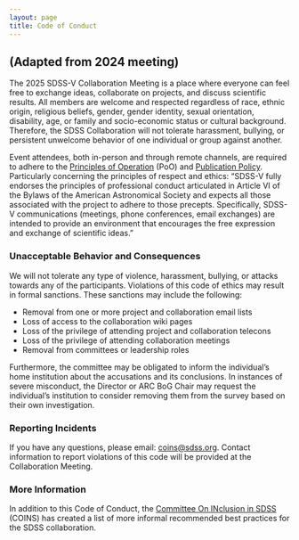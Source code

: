 ```yaml
---
layout: page
title: Code of Conduct
---
```


## (Adapted from 2024 meeting)

The 2025 SDSS-V Collaboration Meeting is a place where everyone can feel free to exchange ideas, collaborate on projects, and discuss scientific results. All members are welcome and respected regardless of race, ethnic origin, religious beliefs, gender, gender identity, sexual orientation, disability, age, or family and socio-economic status or cultural background. Therefore, the SDSS Collaboration will not tolerate harassment, bullying, or persistent unwelcome behavior of one individual or group against another.

Event attendees, both in-person and through remote channels, are required to adhere to the [Principles of Operation](https://www.sdss.org/wp-content/uploads/2022/04/SDSS-V-Principles-of-Operation.pdf) (PoO) and [Publication Policy](https://www.sdss.org/collaboration/publication-policy/). Particularly concerning the principles of respect and ethics: “SDSS-V fully endorses the principles of professional conduct articulated in Article VI of the Bylaws of the American Astronomical Society and expects all those associated with the project to adhere to those precepts. Specifically, SDSS-V communications (meetings, phone conferences, email exchanges) are intended to provide an environment that encourages the free expression and exchange of scientific ideas.”

### Unacceptable Behavior and Consequences

We will not tolerate any type of violence, harassment, bullying, or attacks towards any of the participants. Violations of this code of ethics may result in formal sanctions. These sanctions may include the following:

- Removal from one or more project and collaboration email lists
- Loss of access to the collaboration wiki pages
- Loss of the privilege of attending project and collaboration telecons
- Loss of the privilege of attending collaboration meetings
- Removal from committees or leadership roles

Furthermore, the committee may be obligated to inform the individual’s home institution about the accusations and its conclusions. In instances of severe misconduct, the Director or ARC BoG Chair may request the individual’s institution to consider removing them from the survey based on their own investigation.

### Reporting Incidents

If you have any questions, please email: [coins@sdss.org](mailto:coins@sdss.org). Contact information to report violations of this code will be provided at the Collaboration Meeting.

### More Information

In addition to this Code of Conduct, the [Committee On INclusion in SDSS](https://www.sdss.org/collaboration/coins/) (COINS) has created a list of more informal recommended best practices for the SDSS collaboration.